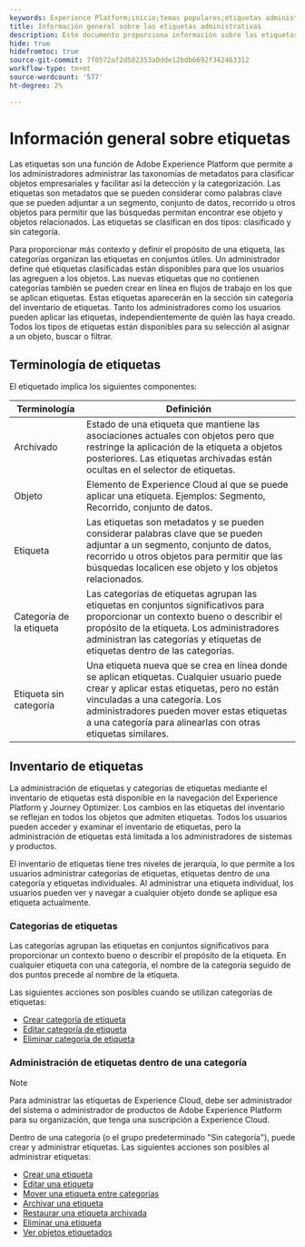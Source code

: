 ```yaml
---
keywords: Experience Platform;inicio;temas populares;etiquetas administrativas;etiquetas;
title: Información general sobre las etiquetas administrativas
description: Este documento proporciona información sobre las etiquetas administrativas en Adobe Experience Platform
hide: true
hidefromtoc: true
source-git-commit: 7f0572af2d582353a0dde12bdb6692f342463312
workflow-type: tm+mt
source-wordcount: '577'
ht-degree: 2%

---
```


# Información general sobre etiquetas

Las etiquetas son una función de Adobe Experience Platform que permite a los administradores administrar las taxonomías de metadatos para clasificar objetos empresariales y facilitar así la detección y la categorización. Las etiquetas son metadatos que se pueden considerar como palabras clave que se pueden adjuntar a un segmento, conjunto de datos, recorrido u otros objetos para permitir que las búsquedas permitan encontrar ese objeto y objetos relacionados. Las etiquetas se clasifican en dos tipos: clasificado y sin categoría.

Para proporcionar más contexto y definir el propósito de una etiqueta, las categorías organizan las etiquetas en conjuntos útiles. Un administrador define qué etiquetas clasificadas están disponibles para que los usuarios las agreguen a los objetos. Las nuevas etiquetas que no contienen categorías también se pueden crear en línea en flujos de trabajo en los que se aplican etiquetas. Estas etiquetas aparecerán en la sección sin categoría del inventario de etiquetas. Tanto los administradores como los usuarios pueden aplicar las etiquetas, independientemente de quién las haya creado. Todos los tipos de etiquetas están disponibles para su selección al asignar a un objeto, buscar o filtrar.

## Terminología de etiquetas

El etiquetado implica los siguientes componentes:

| Terminología | Definición |
| --- | --- |
| Archivado | Estado de una etiqueta que mantiene las asociaciones actuales con objetos pero que restringe la aplicación de la etiqueta a objetos posteriores.  Las etiquetas archivadas están ocultas en el selector de etiquetas. |
| Objeto | Elemento de Experience Cloud al que se puede aplicar una etiqueta.  Ejemplos: Segmento, Recorrido, conjunto de datos. |
| Etiqueta | Las etiquetas son metadatos y se pueden considerar palabras clave que se pueden adjuntar a un segmento, conjunto de datos, recorrido u otros objetos para permitir que las búsquedas localicen ese objeto y los objetos relacionados. |
| Categoría de la etiqueta | Las categorías de etiquetas agrupan las etiquetas en conjuntos significativos para proporcionar un contexto bueno o describir el propósito de la etiqueta.  Los administradores administran las categorías y etiquetas de etiquetas dentro de las categorías. |
| Etiqueta sin categoría | Una etiqueta nueva que se crea en línea donde se aplican etiquetas. Cualquier usuario puede crear y aplicar estas etiquetas, pero no están vinculadas a una categoría.  Los administradores pueden mover estas etiquetas a una categoría para alinearlas con otras etiquetas similares. |

## Inventario de etiquetas

La administración de etiquetas y categorías de etiquetas mediante el inventario de etiquetas está disponible en la navegación del Experience Platform y Journey Optimizer. Los cambios en las etiquetas del inventario se reflejan en todos los objetos que admiten etiquetas. Todos los usuarios pueden acceder y examinar el inventario de etiquetas, pero la administración de etiquetas está limitada a los administradores de sistemas y productos.

El inventario de etiquetas tiene tres niveles de jerarquía, lo que permite a los usuarios administrar categorías de etiquetas, etiquetas dentro de una categoría y etiquetas individuales. Al administrar una etiqueta individual, los usuarios pueden ver y navegar a cualquier objeto donde se aplique esa etiqueta actualmente.

### Categorías de etiquetas

Las categorías agrupan las etiquetas en conjuntos significativos para proporcionar un contexto bueno o describir el propósito de la etiqueta. En cualquier etiqueta con una categoría, el nombre de la categoría seguido de dos puntos precede al nombre de la etiqueta.

Las siguientes acciones son posibles cuando se utilizan categorías de etiquetas:

* [Crear categoría de etiqueta](./ui/tags-categories.md#create-tag-category)
* [Editar categoría de etiqueta](./ui/tags-categories.md#edit-tag-category-edit-tag-category)
* [Eliminar categoría de etiqueta](./ui/tags-categories.md#delete-tag-category-delete-tag-category)

### Administración de etiquetas dentro de una categoría

>[!NOTE]
>
>Para administrar las etiquetas de Experience Cloud, debe ser administrador del sistema o administrador de productos de Adobe Experience Platform para su organización, que tenga una suscripción a Experience Cloud.

Dentro de una categoría (o el grupo predeterminado &quot;Sin categoría&quot;), puede crear y administrar etiquetas. Las siguientes acciones son posibles al administrar etiquetas:

* [Crear una etiqueta](./ui/managing-tags.md#create-a-tag-create-tag)
* [Editar una etiqueta](./ui/managing-tags.md#edit-a-tag-edit-tag)
* [Mover una etiqueta entre categorías](./ui/managing-tags.md#move-a-tag-between-categories-move-tag)
* [Archivar una etiqueta](./ui/managing-tags.md#archive-a-tag-archive-tag)
* [Restaurar una etiqueta archivada](./ui/managing-tags.md#restore-an-archived-tag-restore-archived-tag)
* [Eliminar una etiqueta](./ui/managing-tags.md#delete-a-tag-delete-tag)
* [Ver objetos etiquetados](./ui/managing-tags.md#viewing-tagged-objects-view-tagged)
